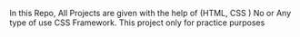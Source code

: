 In this Repo, All  Projects are given with the help of  (HTML, CSS ) 
No or Any type of use CSS Framework.
This project only for practice purposes
